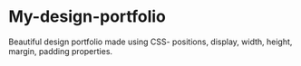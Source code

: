 # My-design-portfolio
Beautiful design portfolio made using CSS- positions, display, width, height, margin, padding properties.
